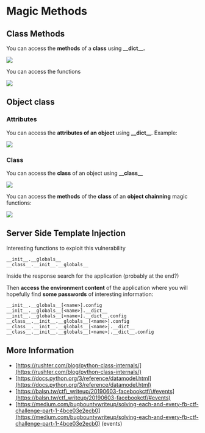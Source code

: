 # Magic Methods

## Class Methods

You can access the **methods** of a **class** using **\_\_dict\_\_.**

![](../../.gitbook/assets/image%20%28275%29.png)

You can access the functions 

![](../../.gitbook/assets/image%20%28285%29.png)

## Object class

### **Attributes**

You can access the **attributes of an object** using **\_\_dict\_\_**. Example:

![](../../.gitbook/assets/image%20%28146%29.png)

### Class

You can access the **class** of an object using **\_\_class\_\_**

![](../../.gitbook/assets/image%20%28221%29.png)

You can access the **methods** of the **class** of an **object chainning** magic functions:

![](../../.gitbook/assets/image%20%28114%29.png)

## Server Side Template Injection

Interesting functions to exploit this vulnerability 

```text
__init__.__globals__
__class__.__init__.__globals__
```

Inside the response search for the application \(probably at the end?\)

Then **access the environment content** of the application where you will hopefully find **some passwords** of interesting information:

```text
__init__.__globals__[<name>].config
__init__.__globals__[<name>].__dict__
__init__.__globals__[<name>].__dict__.config
__class__.__init__.__globals__[<name>].config
__class__.__init__.__globals__[<name>].__dict__
__class__.__init__.__globals__[<name>].__dict__.config
```

## More Information

* [https://rushter.com/blog/python-class-internals/](https://rushter.com/blog/python-class-internals/)
* [https://docs.python.org/3/reference/datamodel.html](https://docs.python.org/3/reference/datamodel.html)
* [https://balsn.tw/ctf\_writeup/20190603-facebookctf/\#events](https://balsn.tw/ctf_writeup/20190603-facebookctf/#events)
* [https://medium.com/bugbountywriteup/solving-each-and-every-fb-ctf-challenge-part-1-4bce03e2ecb0](https://medium.com/bugbountywriteup/solving-each-and-every-fb-ctf-challenge-part-1-4bce03e2ecb0) \(events\)


